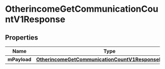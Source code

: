 
# OtherincomeGetCommunicationCountV1Response

## Properties
| Name | Type | Description | Notes |
| ------------ | ------------- | ------------- | ------------- |
| **mPayload** | [**OtherincomeGetCommunicationCountV1ResponseMPayload**](OtherincomeGetCommunicationCountV1ResponseMPayload.md) |  |  |



